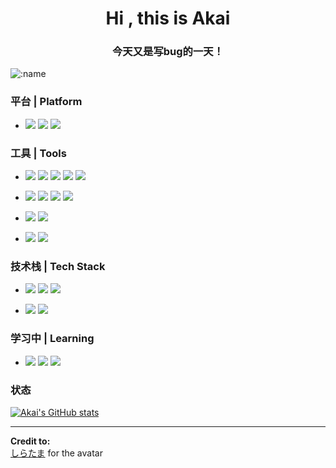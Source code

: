 <h1 align="center">Hi , this is Akai</h1>
<h3 align="center">今天又是写bug的一天！</h3>

![:name](https://count.getloli.com/get/@:akaimoe?theme=gelbooru)

<!--
<p align="left">
</p>

<h3 align="left">Languages and Tools:</h3>
<p align="left"> <a href="https://www.cprogramming.com/" target="_blank" rel="noreferrer"> <img src="https://raw.githubusercontent.com/ devicons/devicon/master/icons/c/c-original.svg" alt="c" width="40" height="40"/> </a> <a href="https://www.w3schools. com/cpp/" target="_blank" rel="noreferrer"> <img src="https://raw.githubusercontent.com/devicons/devicon/master/icons/cplusplus/cplusplus-original.svg" alt=" cplusplus" width="40" height="40"/> </a> <a href="https://git-scm.com/" target="_blank" rel="noreferrer"> <img src=" https://www.vectorlogo.zone/logos/git-scm/git-scm-icon.svg" alt="git" width="40" height="40"/> </a> <a href="https://www.w3.org/html/" target="_blank" rel="noreferrer"> <img src="https:// /raw.githubusercontent.com/devicons/devicon/master/icons/html5/html5-original-wordmark.svg" alt="html5" width="40" height="40"/> </a> <a href= "https://www.linux.org/" target="_blank" rel="noreferrer"> <img src="https://raw.githubusercontent.com/devicons/devicon/master/icons/linux/linux- original.svg" alt="linux" width="40" height="40"/> </a> <a href="https://opencv.org/" target="_blank" rel="noreferrer"> <img src="https://www.vectorlogo.zone/logos/opencv/opencv-icon.svg" alt="opencv"width="40" height="40"/> </a> <a href="https://www.photoshop.com/en" target="_blank" rel="noreferrer"> <img src="https ://raw.githubusercontent.com/devicons/devicon/master/icons/photoshop/photoshop-line.svg" alt="photoshop" width="40" height="40"/> </a> <a href= "https://www.python.org" target="_blank" rel="noreferrer"> <img src="https://raw.githubusercontent.com/devicons/devicon/master/icons/python/python-original .svg" alt="python" width="40" height="40"/> </a> <a href="https://www.tensorflow.org" target="_blank" rel="noreferrer"> <img src="https://www.vectorlogo.zone/logos/tensorflow/tensorflow-icon.svg" alt="tensorflow" width="40" height="40"/> </a> </p>
-->

### 平台 | Platform
* ![](https://img.shields.io/badge/Ubuntu-20.04-orange?logo=ubuntu&logoColor=orange)
![](https://img.shields.io/badge/Windows-10-blue?logo=Windows&logoColor=blue)
![](https://img.shields.io/badge/iOS-15.4-black?logo=ios&logoColor=black)

### 工具 | Tools

* ![](https://img.shields.io/badge/Vim-019733?logo=vim&logoColor=white)
![](https://img.shields.io/badge/Visual%20Studio%20Code-blue?logo=visualstudiocode)
![](https://img.shields.io/badge/Visual%20Studio-purple?logo=visualstudio)
![](https://img.shields.io/badge/PyCharm-green?logo=pycharm)
![](https://img.shields.io/badge/Swift%20Playgrounds-orange?logo=swift&logoColor=white)

* ![](https://img.shields.io/badge/Terminal-blue?logo=teminal&logoColor=white)
![](https://img.shields.io/badge/MobaXterm-white?logo=teminal&logoColor=white)
![](https://img.shields.io/badge/Git-orange?logo=git&logoColor=white)
![](https://img.shields.io/badge/Markdown-gray?logo=markdown)

* ![](https://img.shields.io/badge/SolidWorks-red)
![](https://img.shields.io/badge/Blender-orange?logo=blender&logoColor=white)

* ![](https://img.shields.io/badge/OllyDbg-red?logo=ollydbg&logoColor=white)
![](https://img.shields.io/badge/x64Dbg-black)

### 技术栈 | Tech Stack
* ![](https://img.shields.io/badge/C/C++-purple?logo=c&logoColor=white)
![](https://img.shields.io/badge/Python-blue?logo=python&logoColor=white)
![](https://img.shields.io/badge/HTML5-orange?logo=html5&logoColor=white)

* ![](https://img.shields.io/badge/OpenCV-black?logo=opencv&logoColor=white)
![](https://img.shields.io/badge/CMake-yellow?logo=cmake&logoColor=white)

### 学习中 | Learning
* ![](https://img.shields.io/badge/Swift-orange?logo=swift&logoColor=white)
![](https://img.shields.io/badge/ROS-22314E?logo=ros&logoColor=white)
![](https://img.shields.io/badge/Tensorflow-orange?logo=tensorflow&logoColor=white)


### 状态
[![Akai's GitHub stats](https://github-readme-stats.vercel.app/api?username=akaimoe)](https://github.com/anuraghazra/github-readme-stats)
    
<!--[![Top Langs](https://github-readme-stats.vercel.app/api/top-langs/?username=akaimoe&layout=compact)](https://github.com/anuraghazra/github-readme-stats)-->



---
**Credit to:**  
[しらたま](https://www.pixiv.net/users/705370) for the avatar

